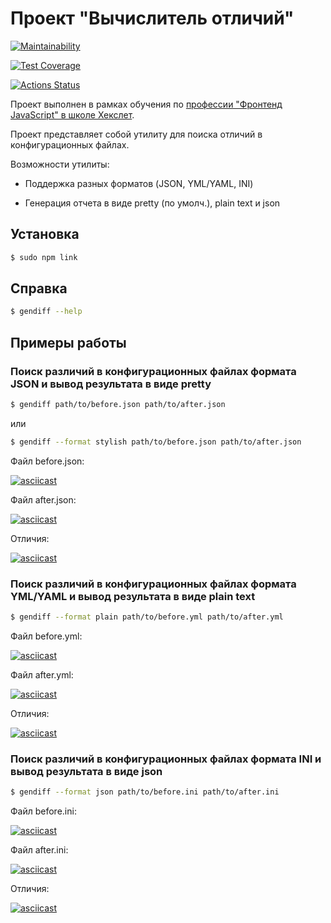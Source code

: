 # Проект "Вычислитель отличий"

[![Maintainability](https://api.codeclimate.com/v1/badges/75256f36faba9b1f2587/maintainability)](https://codeclimate.com/github/elvolt/frontend-project-lvl2/maintainability)

[![Test Coverage](https://api.codeclimate.com/v1/badges/75256f36faba9b1f2587/test_coverage)](https://codeclimate.com/github/elvolt/frontend-project-lvl2/test_coverage)

[![Actions Status](https://github.com/elvolt/frontend-project-lvl2/workflows/Node%20CI/badge.svg)](https://github.com/elvolt/frontend-project-lvl2/actions)

Проект выполнен в рамках обучения по 
[профессии "Фронтенд JavaScript" в школе Хекслет](https://ru.hexlet.io/professions/frontend).

Проект представляет собой утилиту для поиска отличий в конфигурационных файлах.

Возможности утилиты:
* Поддержка разных форматов (JSON, YML/YAML, INI)

* Генерация отчета в виде pretty (по умолч.), plain text и json

## Установка
```bash
$ sudo npm link
```

## Справка
```bash
$ gendiff --help
```

## Примеры работы
### Поиск различий в конфигурационных файлах формата JSON и вывод результата в виде pretty
```bash
$ gendiff path/to/before.json path/to/after.json
```
или
```bash
$ gendiff --format stylish path/to/before.json path/to/after.json
```

Файл before.json:

[![asciicast](https://asciinema.org/a/HccXFzCKZ9jACuX1KBCUoQoxw.svg)](https://asciinema.org/a/HccXFzCKZ9jACuX1KBCUoQoxw?speed=1.8)

Файл after.json:

[![asciicast](https://asciinema.org/a/6HalFUpxdzkMtgGnDg6ceiMBQ.svg)](https://asciinema.org/a/6HalFUpxdzkMtgGnDg6ceiMBQ?speed=1.8)  

Отличия:

[![asciicast](https://asciinema.org/a/6bWHwXSJDBQ3P66oaERe076Tg.svg)](https://asciinema.org/a/6bWHwXSJDBQ3P66oaERe076Tg?speed=1.8)  


### Поиск различий в конфигурационных файлах формата YML/YAML и вывод результата в виде plain text
```bash
$ gendiff --format plain path/to/before.yml path/to/after.yml
```
Файл before.yml:

[![asciicast](https://asciinema.org/a/1lcV6BK4s7LsMkNd0F7x1AbmO.svg)](https://asciinema.org/a/1lcV6BK4s7LsMkNd0F7x1AbmO?speed=1.8)

Файл after.yml:

[![asciicast](https://asciinema.org/a/fl8FJJanHuaENq9m6uYFNoyhj.svg)](https://asciinema.org/a/fl8FJJanHuaENq9m6uYFNoyhj?speed=1.8)

Отличия:

[![asciicast](https://asciinema.org/a/VcXbd9biokJw7hvgY0vVKSQ4a.svg)](https://asciinema.org/a/VcXbd9biokJw7hvgY0vVKSQ4a?speed=1.8)

### Поиск различий в конфигурационных файлах формата INI и вывод результата в виде json
```bash
$ gendiff --format json path/to/before.ini path/to/after.ini
```

Файл before.ini:

[![asciicast](https://asciinema.org/a/zO2u6npkCPieseffvJx8xZJ26.svg)](https://asciinema.org/a/zO2u6npkCPieseffvJx8xZJ26?speed=1.8)

Файл after.ini:

[![asciicast](https://asciinema.org/a/MHaWGKWMIQ7AhLa5yT94uwDcJ.svg)](https://asciinema.org/a/MHaWGKWMIQ7AhLa5yT94uwDcJ?speed=1.8)

Отличия:

[![asciicast](https://asciinema.org/a/3gj6CMaemTYWsXDEuBOWB2pRD.svg)](https://asciinema.org/a/3gj6CMaemTYWsXDEuBOWB2pRD?speed=1.8)